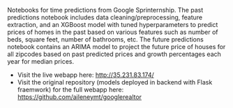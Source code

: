 Notebooks for time predictions from Google Sprinternship. The past predictions notebook includes data cleaning/preprocessing, feature extraction, and an XGBoost model with tuned hyperparameters to predict prices of homes in the past based on various features such as number of beds, square feet, number of bathrooms, etc. The future predictions notebook contains an ARIMA model to project the future price of houses for all zipcodes based on past predicted prices and growth percentages each year for median prices. 
* Visit the live webapp here: http://35.231.83.174/
* Visit the original repository (models deployed in backend with Flask fraemwork) for the full webapp here: https://github.com/aileneymt/googlerealtor

